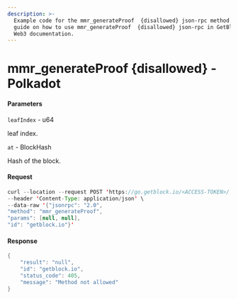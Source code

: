 ```yaml
---
description: >-
  Example code for the mmr_generateProof  {disallowed} json-rpc method. Сomplete
  guide on how to use mmr_generateProof  {disallowed} json-rpc in GetBlock.io
  Web3 documentation.
---
```


# mmr\_generateProof {disallowed} - Polkadot

#### Parameters

`leafIndex` - u64

leaf index.

`at` - BlockHash

Hash of the block.

#### Request

```java
curl --location --request POST 'https://go.getblock.io/<ACCESS-TOKEN>/' \
--header 'Content-Type: application/json' \ 
--data-raw '{"jsonrpc": "2.0",
"method": "mmr_generateProof",
"params": [null, null],
"id": "getblock.io"}'
```

#### Response

```java
{
    "result": "null",
    "id": "getblock.io",
    "status_code": 405,
    "message": "Method not allowed"
}
```
